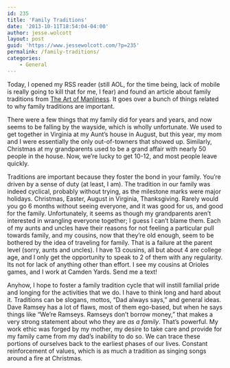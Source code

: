 ```yaml
---
id: 235
title: 'Family Traditions'
date: '2013-10-11T18:54:04-04:00'
author: jesse.wolcott
layout: post
guid: 'https://www.jessewolcott.com/?p=235'
permalink: /family-traditions/
categories:
    - General
---
```


Today, I opened my RSS reader (still AOL, for the time being, lack of mobile is really going to kill that for me, I fear) and found an article about family traditions from [The Art of Manliness](http://www.artofmanliness.com/2013/10/09/creating-a-positive-family-culture-the-importance-of-establishing-family-traditions/). It goes over a bunch of things related to why family traditions are important.

There were a few things that my family did for years and years, and now seems to be falling by the wayside, which is wholly unfortunate. We used to get together in Virginia at my Aunt’s house in August, but this year, my mom and I were essentially the only out-of-towners that showed up. Similarly, Christmas at my grandparents used to be a grand affair with nearly 50 people in the house. Now, we’re lucky to get 10-12, and most people leave quickly.

Traditions are important because they foster the bond in your family. You’re driven by a sense of duty (at least, I am). The tradition in our family was indeed cyclical, probably without trying, as the milestone marks were major holidays. Christmas, Easter, August in Virginia, Thanksgiving. Rarely would you go 6 months without seeing everyone, and it was good for us, and good for the family. Unfortunately, it seems as though my grandparents aren’t interested in wrangling everyone together; I guess I can’t blame them. Each of my aunts and uncles have their reasons for not feeling a particular pull towards family, and my cousins, now that they’re old enough, seem to be bothered by the idea of traveling for family. That is a failure at the parent level (sorry, aunts and uncles). I have 13 cousins, all but about 4 are college age, and I only get the opportunity to speak to 2 of them with any regularity. Its not for lack of anything other than effort. I see my cousins at Orioles games, and I work at Camden Yards. Send me a text!

Anyhow, I hope to foster a family tradition cycle that will instill familial pride and longing for the activities that we do. I have to think long and hard about it. Traditions can be slogans, mottos, “Dad always says,” and general ideas. Dave Ramsey has a lot of flaws, most of them ego-based, but when he says things like “We’re Ramseys. Ramseys don’t borrow money,” that makes a very strong statement about who they are *as a family*. That’s powerful. My work ethic was forged by my mother, my desire to take care and provide for my family came from my dad’s inability to do so. We can trace these portions of ourselves back to the earliest phases of our lives. Constant reinforcement of values, which is as much a tradition as singing songs around a fire at Christmas.